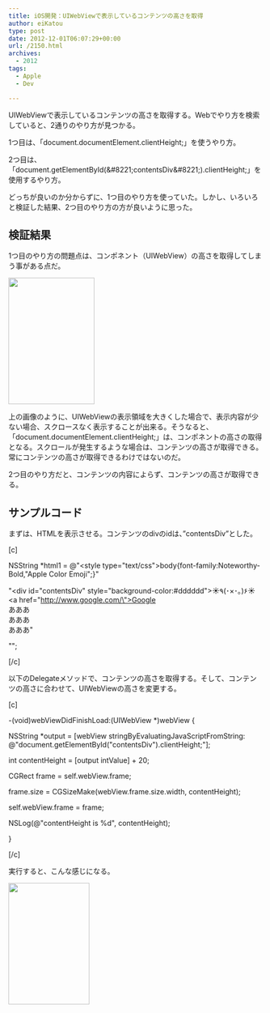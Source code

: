```yaml
---
title: iOS開発：UIWebViewで表示しているコンテンツの高さを取得
author: eiKatou
type: post
date: 2012-12-01T06:07:29+00:00
url: /2150.html
archives:
  - 2012
tags:
  - Apple
  - Dev

---
```

UIWebViewで表示しているコンテンツの高さを取得する。Webでやり方を検索していると、2通りのやり方が見つかる。

1つ目は、「document.documentElement.clientHeight;」を使うやり方。
  
2つ目は、「document.getElementById(\&#8221;contentsDiv\&#8221;).clientHeight;」を使用するやり方。

どっちが良いのか分からずに、1つ目のやり方を使っていた。しかし、いろいろと検証した結果、2つ目のやり方の方が良いように思った。

## 検証結果

1つ目のやり方の問題点は、コンポネント（UIWebView）の高さを取得してしまう事がある点だ。
  
[<img src="/uploads/2012/12/20121201b.jpg" alt="" title="20121201b" width="170" height="250" class="alignnone size-full wp-image-2152" />][1]
  
上の画像のように、UIWebViewの表示領域を大きくした場合で、表示内容が少ない場合、スクロースなく表示することが出来る。そうなると、「document.documentElement.clientHeight;」は、コンポネントの高さの取得となる。スクロールが発生するような場合は、コンテンツの高さが取得できる。常にコンテンツの高さが取得できるわけではないのだ。

2つ目のやり方だと、コンテンツの内容によらず、コンテンツの高さが取得できる。

## サンプルコード

まずは、HTMLを表示させる。コンテンツのdivのidは、&#8221;contentsDiv&#8221;とした。
  
[c]
  
NSString *html1 = @"<html><head><style type=\"text/css\">body{font-family:Noteworthy-Bold,\"Apple Color Emoji\";}</style></head>"
          
"<body><div id=\"contentsDiv\" style=\"background-color:#dddddd\">☀٩(･×･｡)۶☀<br><a href=\"http://www.google.com/\">Google</a><br>あああ<br>あああ<br>あああ</div></body>"
          
"</html>";
  
[/c] 

以下のDelegateメソッドで、コンテンツの高さを取得する。そして、コンテンツの高さに合わせて、UIWebViewの高さを変更する。
  
[c]
  
-(void)webViewDidFinishLoad:(UIWebView *)webView {
      
NSString *output = [webView stringByEvaluatingJavaScriptFromString: @"document.getElementById(\"contentsDiv\").clientHeight;"];
      
int contentHeight = [output intValue] + 20;

CGRect frame = self.webView.frame;
      
frame.size = CGSizeMake(webView.frame.size.width, contentHeight);
      
self.webView.frame = frame;

NSLog(@"contentHeight is %d", contentHeight);
  
}
  
[/c] 

実行すると、こんな感じになる。
  
[<img src="/uploads/2012/12/20121201a.jpg" alt="" title="20121201a" width="160" height="240" class="alignnone size-full wp-image-2151" />][2]

 [1]: /blog/uploads/2012/12/20121201b.jpg
 [2]: /blog/uploads/2012/12/20121201a.jpg
